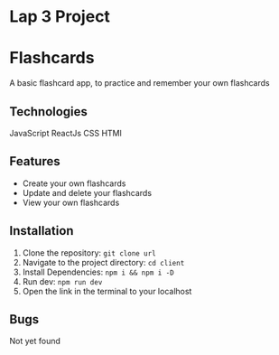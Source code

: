 # Lap 3 Project

# Flashcards

A basic flashcard app, to practice and remember your own flashcards

## Technologies
JavaScript
ReactJs
CSS
HTMl
## Features
- Create your own flashcards 
- Update and delete your flashcards
- View your own flashcards

## Installation

1. Clone the repository:
    `git clone url`
2. Navigate to the project directory:
    `cd client`
3. Install Dependencies:
    `npm i && npm i -D`
4. Run dev:
    `npm run dev`
5. Open the link in the terminal to your localhost

## Bugs

Not yet found
